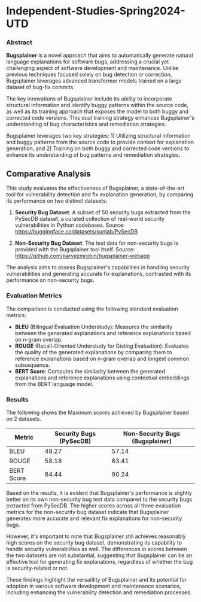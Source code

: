 # Independent-Studies-Spring2024-UTD
### Abstract 

**Bugsplainer** is a novel approach that aims to automatically generate natural language explanations for software bugs, addressing a crucial yet challenging aspect of software development and maintenance. Unlike previous techniques focused solely on bug detection or correction, Bugsplainer leverages advanced transformer models trained on a large dataset of bug-fix commits.

The key innovations of Bugsplainer include its ability to incorporate structural information and identify buggy patterns within the source code, as well as its training approach that exposes the model to both buggy and corrected code versions. This dual training strategy enhances Bugsplainer's understanding of bug characteristics and remediation strategies.

Bugsplainer leverages two key strategies: 1) Utilizing structural information and buggy patterns from the source code to provide context for explanation generation, and 2) Training on both buggy and corrected code versions to enhance its understanding of bug patterns and remediation strategies.

## Comparative Analysis

This study evaluates the effectiveness of Bugsplainer, a state-of-the-art tool for vulnerability detection and fix explanation generation, by comparing its performance on two distinct datasets:

1. **Security Bug Dataset**: A subset of 50 security bugs extracted from the PySecDB dataset, a curated collection of real-world security vulnerabilities in Python codebases.
   Source: https://huggingface.co/datasets/sunlab/PySecDB

3. **Non-Security Bug Dataset**: The test data for non-security bugs is provided with the Bugsplainer tool itself.
   Source: https://github.com/parvezmrobin/bugsplainer-webapp

The analysis aims to assess Bugsplainer's capabilities in handling security vulnerabilities and generating accurate fix explanations, contrasted with its performance on non-security bugs.

### Evaluation Metrics

The comparison is conducted using the following standard evaluation metrics:

- **BLEU** (Bilingual Evaluation Understudy): Measures the similarity between the generated explanations and reference explanations based on n-gram overlap.
- **ROUGE** (Recall-Oriented Understudy for Gisting Evaluation): Evaluates the quality of the generated explanations by comparing them to reference explanations based on n-gram overlap and longest common subsequence.
- **BERT Score**: Computes the similarity between the generated explanations and reference explanations using contextual embeddings from the BERT language model.

### Results
The following shows the Maximum scores achieved by Bugsplainer based on 2 datasets. 

| Metric     | Security Bugs (PySecDB) | Non-Security Bugs (Bugsplainer) | 
|------------|-------------------------|---------------------------------|
| BLEU       | 48.27                   | 57.14                           |    
| ROUGE      | 58.18                   | 63.41                           |   
| BERT Score | 84.44                   | 90.24                           |   

Based on the results, it is evident that Bugsplainer's performance is slightly better on its own non-security bug test data compared to the security bugs extracted from PySecDB. The higher scores across all three evaluation metrics for the non-security bug dataset indicate that Bugsplainer generates more accurate and relevant fix explanations for non-security bugs.

However, it's important to note that Bugsplainer still achieves reasonably high scores on the security bug dataset, demonstrating its capability to handle security vulnerabilities as well. The differences in scores between the two datasets are not substantial, suggesting that Bugsplainer can be an effective tool for generating fix explanations, regardless of whether the bug is security-related or not.

These findings highlight the versatility of Bugsplainer and its potential for adoption in various software development and maintenance scenarios, including enhancing the vulnerability detection and remediation processes.
